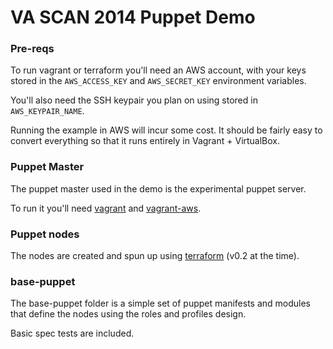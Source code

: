 VA SCAN 2014 Puppet Demo
========================

### Pre-reqs

To run vagrant or terraform you'll need an AWS account, with
your keys stored in the `AWS_ACCESS_KEY` and `AWS_SECRET_KEY` environment
variables.

You'll also need the SSH keypair you plan on using stored in `AWS_KEYPAIR_NAME`.

Running the example in AWS will incur some cost. It should be fairly easy to
convert everything so that it runs entirely in Vagrant + VirtualBox.

### Puppet Master

The puppet master used in the demo is the experimental puppet server.

To run it you'll need [vagrant](http://vagrantup.com) and
[vagrant-aws](https://github.com/mitchellh/vagrant-aws).

### Puppet nodes

The nodes are created and spun up using [terraform](http://terraform.io)
(v0.2 at the time).

### base-puppet

The base-puppet folder is a simple set of puppet manifests and modules
that define the nodes using the roles and profiles design.

Basic spec tests are included.
